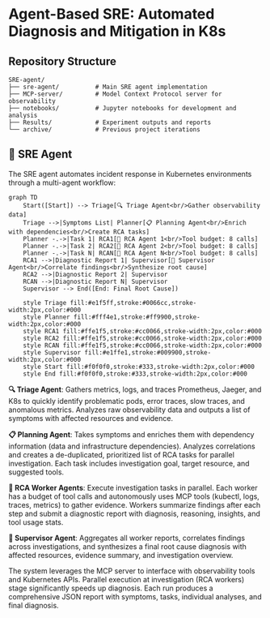 # Agent-Based SRE: Automated Diagnosis and Mitigation in K8s

## Repository Structure

```
SRE-agent/
├── sre-agent/          # Main SRE agent implementation
├── MCP-server/         # Model Context Protocol server for observability
├── notebooks/          # Jupyter notebooks for development and analysis
├── Results/            # Experiment outputs and reports
└── archive/            # Previous project iterations
```

## 🤖 SRE Agent

The SRE agent automates incident response in Kubernetes environments through a multi-agent workflow:

```mermaid
graph TD
    Start([Start]) --> Triage[🔍 Triage Agent<br/>Gather observability data]
    Triage -->|Symptoms List| Planner[📋 Planning Agent<br/>Enrich with dependencies<br/>Create RCA tasks]
    Planner -.->|Task 1| RCA1[🔬 RCA Agent 1<br/>Tool budget: 8 calls]
    Planner -.->|Task 2| RCA2[🔬 RCA Agent 2<br/>Tool budget: 8 calls]
    Planner -.->|Task N| RCAN[🔬 RCA Agent N<br/>Tool budget: 8 calls]
    RCA1 -->|Diagnostic Report 1| Supervisor[👔 Supervisor Agent<br/>Correlate findings<br/>Synthesize root cause]
    RCA2 -->|Diagnostic Report 2| Supervisor
    RCAN -->|Diagnostic Report N| Supervisor
    Supervisor --> End([End: Final Root Cause])
    
    style Triage fill:#e1f5ff,stroke:#0066cc,stroke-width:2px,color:#000
    style Planner fill:#fff4e1,stroke:#ff9900,stroke-width:2px,color:#000
    style RCA1 fill:#ffe1f5,stroke:#cc0066,stroke-width:2px,color:#000
    style RCA2 fill:#ffe1f5,stroke:#cc0066,stroke-width:2px,color:#000
    style RCAN fill:#ffe1f5,stroke:#cc0066,stroke-width:2px,color:#000
    style Supervisor fill:#e1ffe1,stroke:#009900,stroke-width:2px,color:#000
    style Start fill:#f0f0f0,stroke:#333,stroke-width:2px,color:#000
    style End fill:#f0f0f0,stroke:#333,stroke-width:2px,color:#000
```

**🔍 Triage Agent**: Gathers metrics, logs, and traces Prometheus, Jaeger, and K8s to quickly identify problematic pods, error traces, slow traces, and anomalous metrics. Analyzes raw observability data and outputs a list of symptoms with affected resources and evidence.

**📋 Planning Agent**: Takes symptoms and enriches them with dependency information (data and infrastructure dependencies). Analyzes correlations and creates a de-duplicated, prioritized list of RCA tasks for parallel investigation. Each task includes investigation goal, target resource, and suggested tools.

**🔬 RCA Worker Agents**: Execute investigation tasks in parallel. Each worker has a budget of tool calls and autonomously uses MCP tools (kubectl, logs, traces, metrics) to gather evidence. Workers summarize findings after each step and submit a diagnostic report with diagnosis, reasoning, insights, and tool usage stats.

**👔 Supervisor Agent**: Aggregates all worker reports, correlates findings across investigations, and synthesizes a final root cause diagnosis with affected resources, evidence summary, and investigation overview.

The system leverages the MCP server to interface with observability tools and Kubernetes APIs. Parallel execution at investigation (RCA workers) stage significantly speeds up diagnosis. Each run produces a comprehensive JSON report with symptoms, tasks, individual analyses, and final diagnosis.
